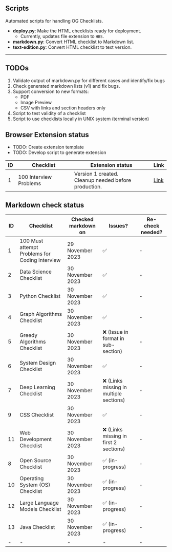 ## Scripts

Automated scripts for handling OG Checklists.

* **deploy.py**: Make the HTML checklists ready for deployment.
  * Currently, updates file extension to `HBS`.
* **markdown.py**: Convert HTML checklist to Markdown list.
* **text-edition.py**: Convert HTML checklist to text version.

---

## TODOs

1. Validate output of markdown.py for different cases and identify/fix bugs
2. Check generated markdown lists (v1) and fix bugs.
3. Support conversion to new formats:
   * PDF
   * Image Preview
   * CSV with links and section headers only
4. Script to test validity of a checklist
5. Script to use checklists locally in UNIX system (terminal version)

## Browser Extension status

* TODO: Create extension template
* TODO: Develop script to generate extension

| ID | Checklist | Extension status | Link |
|---|---|---|---|
| 1 | 100 Interview Problems | Version 1 created.<br>Cleanup needed before production. | [Link](https://chromewebstore.google.com/detail/100-interview-problems-ch/ohmifgcblhjiogboihfhdoimbjanooog) |

## Markdown check status

| ID | Checklist | Checked markdown on | Issues? | Re-check needed? |
|---|---|---|---|---|
| 1 | 100 Must attempt Problems for Coding Interview | 29 November 2023 | ✅ | - |
| 2 | Data Science Checklist | 30 November 2023 | ✅ | - |
| 3 | Python Checklist | 30 November 2023 | ✅ | - |
| 4 | Graph Algorithms Checklist | 30 November 2023 | ✅ | - |
| 5 | Greedy Algorithms Checklist | 30 November 2023 | ❌ (Issue in format in sub-section) | - |
| 6 | System Design Checklist | 30 November 2023 | ✅ | - |
| 7 | Deep Learning Checklist | 30 November 2023 | ❌ (Links missing in multiple sections) | - |
| 9 | CSS Checklist | 30 November 2023 | ✅ | - |
| 11 | Web Development Checklist | 30 November 2023 | ❌ (Links missing in first 2 sections) | - |
| 8 | Open Source Checklist | 30 November 2023 | ✅ (in-progress) | - |
| 10 | Operating System (OS) Checklist | 30 November 2023 | ✅ (in-progress) | - |
| 12 | Large Language Models Checklist | 30 November 2023 | ✅ (in-progress) | - |
| 13 | Java Checklist | 30 November 2023 | ✅ (in-progress) | - |
| - | - | - | - | - |
